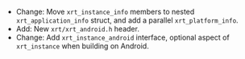 - Change: Move `xrt_instance_info` members to nested `xrt_application_info` struct, and add a parallel `xrt_platform_info`.
- Add: New `xrt/xrt_android.h` header.
- Change: Add `xrt_instance_android` interface, optional aspect of `xrt_instance` when building on Android.
